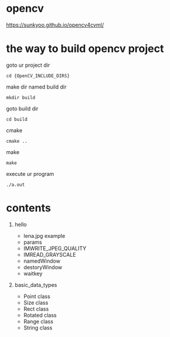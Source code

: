 # opencv

https://sunkyoo.github.io/opencv4cvml/


# the way to build opencv project


goto ur project dir
~~~
cd {OpenCV_INCLUDE_DIRS}
~~~


make dir named build dir
~~~
mkdir build
~~~


goto build dir
~~~
cd build
~~~


cmake
~~~
cmake ..
~~~


make
~~~
make
~~~


execute ur program
~~~
./a.out
~~~


# contents

01. hello
	- lena.jpg example
	- params
	- IMWRITE_JPEG_QUALITY
	- IMREAD_GRAYSCALE
	- namedWindow
	- destoryWindow
	- waitkey




02. basic_data_types
	- Point class
	- Size class
	- Rect class
	- Rotated class
	- Range class
	- String class
